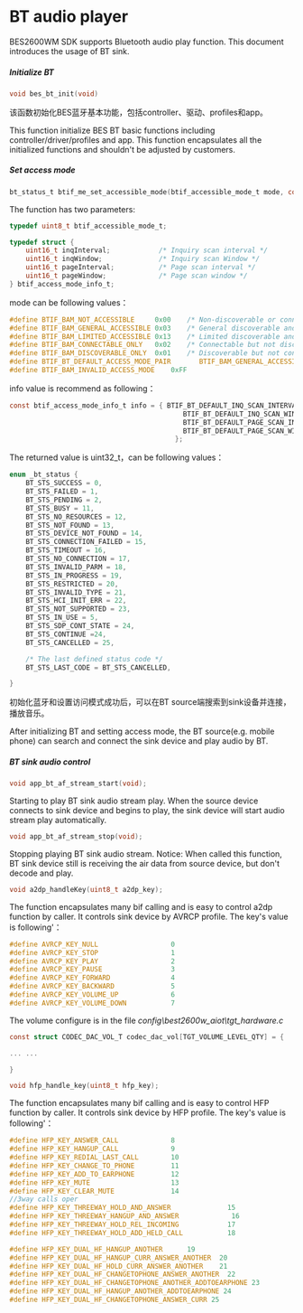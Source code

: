# BT audio player #

BES2600WM SDK supports Bluetooth audio play function. This document introduces the usage of BT sink.

##### Initialize BT

```c
void bes_bt_init(void)
```

该函数初始化BES蓝牙基本功能，包括controller、驱动、profiles和app。

This function initialize BES BT basic functions including controller/driver/profiles and app.  This function  encapsulates all the initialized functions and shouldn't be adjusted by customers.

##### Set access mode

```c
bt_status_t btif_me_set_accessible_mode(btif_accessible_mode_t mode, const btif_access_mode_info_t * info);
```

The function has two parameters:

```c
typedef uint8_t btif_accessible_mode_t;

typedef struct {
    uint16_t inqInterval;            /* Inquiry scan interval */
    uint16_t inqWindow;              /* Inquiry scan Window */
    uint16_t pageInterval;           /* Page scan interval */
    uint16_t pageWindow;             /* Page scan window */
} btif_access_mode_info_t;
```

mode can be following values：

```c
#define BTIF_BAM_NOT_ACCESSIBLE     0x00    /* Non-discoverable or connectable */
#define BTIF_BAM_GENERAL_ACCESSIBLE 0x03    /* General discoverable and connectable */
#define BTIF_BAM_LIMITED_ACCESSIBLE 0x13    /* Limited discoverable and connectable */
#define BTIF_BAM_CONNECTABLE_ONLY   0x02    /* Connectable but not discoverable */
#define BTIF_BAM_DISCOVERABLE_ONLY  0x01    /* Discoverable but not connectable */
#define BTIF_BT_DEFAULT_ACCESS_MODE_PAIR       BTIF_BAM_GENERAL_ACCESSIBLE
#define BTIF_BAM_INVALID_ACCESS_MODE    0xFF
```

info value is recommend as following：

```c
const btif_access_mode_info_t info = { BTIF_BT_DEFAULT_INQ_SCAN_INTERVAL,
                                           BTIF_BT_DEFAULT_INQ_SCAN_WINDOW,
                                           BTIF_BT_DEFAULT_PAGE_SCAN_INTERVAL,
                                           BTIF_BT_DEFAULT_PAGE_SCAN_WINDOW
                                         };
```

The returned value is uint32_t，can be following values：

```c
enum _bt_status {
    BT_STS_SUCCESS = 0,
    BT_STS_FAILED = 1,
    BT_STS_PENDING = 2,
    BT_STS_BUSY = 11,
    BT_STS_NO_RESOURCES = 12,
    BT_STS_NOT_FOUND = 13,
    BT_STS_DEVICE_NOT_FOUND = 14,
    BT_STS_CONNECTION_FAILED = 15,
    BT_STS_TIMEOUT = 16,
    BT_STS_NO_CONNECTION = 17,
    BT_STS_INVALID_PARM = 18,
    BT_STS_IN_PROGRESS = 19,
    BT_STS_RESTRICTED = 20,
    BT_STS_INVALID_TYPE = 21,
    BT_STS_HCI_INIT_ERR = 22,
    BT_STS_NOT_SUPPORTED = 23,
    BT_STS_IN_USE = 5,
    BT_STS_SDP_CONT_STATE = 24,
    BT_STS_CONTINUE =24,
    BT_STS_CANCELLED = 25,

    /* The last defined status code */
    BT_STS_LAST_CODE = BT_STS_CANCELLED,

}
```

初始化蓝牙和设置访问模式成功后，可以在BT source端搜索到sink设备并连接，播放音乐。

After initializing BT and setting access mode, the BT source(e.g. mobile phone) can search and connect the sink device and play audio by BT.

##### BT sink audio control

```c
void app_bt_af_stream_start(void);
```

Starting to play BT sink audio stream play. When the source device connects to sink device and begins to play, the sink device will start audio stream play automatically. 

```c
void app_bt_af_stream_stop(void);
```

Stopping playing BT sink audio stream. Notice: When called this function, BT sink device still is receiving the  air data from source device, but don't decode and play. 

```c
void a2dp_handleKey(uint8_t a2dp_key);
```

The function encapsulates many bif calling and is easy to control a2dp function by caller.  It controls sink device by AVRCP profile. The key's value is following'：

```c
#define AVRCP_KEY_NULL                  0
#define AVRCP_KEY_STOP                  1
#define AVRCP_KEY_PLAY                  2
#define AVRCP_KEY_PAUSE                 3
#define AVRCP_KEY_FORWARD               4
#define AVRCP_KEY_BACKWARD              5
#define AVRCP_KEY_VOLUME_UP             6
#define AVRCP_KEY_VOLUME_DOWN           7
```

The volume configure is in the file *config\best2600w_aiot\tgt_hardware.c*

```c
const struct CODEC_DAC_VOL_T codec_dac_vol[TGT_VOLUME_LEVEL_QTY] = {

... ...

}
```

```c
void hfp_handle_key(uint8_t hfp_key);
```

The function encapsulates many bif calling and is easy to control HFP function by caller.  It controls sink device by HFP profile. The key's value is following'：

```c
#define HFP_KEY_ANSWER_CALL             8
#define HFP_KEY_HANGUP_CALL             9
#define HFP_KEY_REDIAL_LAST_CALL        10
#define HFP_KEY_CHANGE_TO_PHONE         11
#define HFP_KEY_ADD_TO_EARPHONE         12
#define HFP_KEY_MUTE                    13
#define HFP_KEY_CLEAR_MUTE              14
//3way calls oper
#define HFP_KEY_THREEWAY_HOLD_AND_ANSWER              15
#define HFP_KEY_THREEWAY_HANGUP_AND_ANSWER             16
#define HFP_KEY_THREEWAY_HOLD_REL_INCOMING            17
#define HFP_KEY_THREEWAY_HOLD_ADD_HELD_CALL           18

#define HFP_KEY_DUAL_HF_HANGUP_ANOTHER      19
#define HFP_KEY_DUAL_HF_HANGUP_CURR_ANSWER_ANOTHER  20
#define HFP_KEY_DUAL_HF_HOLD_CURR_ANSWER_ANOTHER    21
#define HFP_KEY_DUAL_HF_CHANGETOPHONE_ANSWER_ANOTHER  22
#define HFP_KEY_DUAL_HF_CHANGETOPHONE_ANOTHER_ADDTOEARPHONE 23
#define HFP_KEY_DUAL_HF_HANGUP_ANOTHER_ADDTOEARPHONE 24
#define HFP_KEY_DUAL_HF_CHANGETOPHONE_ANSWER_CURR 25
```

